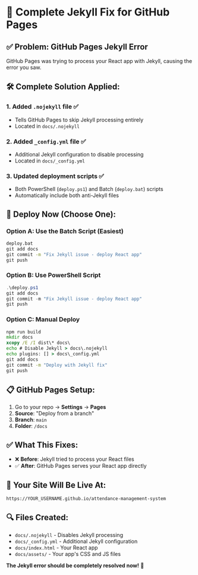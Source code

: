 # 🔧 Complete Jekyll Fix for GitHub Pages

## ✅ Problem: GitHub Pages Jekyll Error
GitHub Pages was trying to process your React app with Jekyll, causing the error you saw.

## 🛠️ Complete Solution Applied:

### 1. **Added `.nojekyll` file** ✅
- Tells GitHub Pages to skip Jekyll processing entirely
- Located in `docs/.nojekyll`

### 2. **Added `_config.yml` file** ✅
- Additional Jekyll configuration to disable processing
- Located in `docs/_config.yml`

### 3. **Updated deployment scripts** ✅
- Both PowerShell (`deploy.ps1`) and Batch (`deploy.bat`) scripts
- Automatically include both anti-Jekyll files

## 🚀 Deploy Now (Choose One):

### Option A: Use the Batch Script (Easiest)
```cmd
deploy.bat
git add docs
git commit -m "Fix Jekyll issue - deploy React app"
git push
```

### Option B: Use PowerShell Script
```powershell
.\deploy.ps1
git add docs
git commit -m "Fix Jekyll issue - deploy React app"
git push
```

### Option C: Manual Deploy
```cmd
npm run build
mkdir docs
xcopy /E /I dist\* docs\
echo # Disable Jekyll > docs\.nojekyll
echo plugins: [] > docs\_config.yml
git add docs
git commit -m "Deploy with Jekyll fix"
git push
```

## 📋 GitHub Pages Setup:
1. Go to your repo → **Settings** → **Pages**
2. **Source**: "Deploy from a branch"
3. **Branch**: `main`
4. **Folder**: `/docs`

## ✅ What This Fixes:
- ❌ **Before**: Jekyll tried to process your React files
- ✅ **After**: GitHub Pages serves your React app directly

## 🎯 Your Site Will Be Live At:
`https://YOUR_USERNAME.github.io/attendance-management-system`

## 🔍 Files Created:
- `docs/.nojekyll` - Disables Jekyll processing
- `docs/_config.yml` - Additional Jekyll configuration
- `docs/index.html` - Your React app
- `docs/assets/` - Your app's CSS and JS files

**The Jekyll error should be completely resolved now!** 🎉





